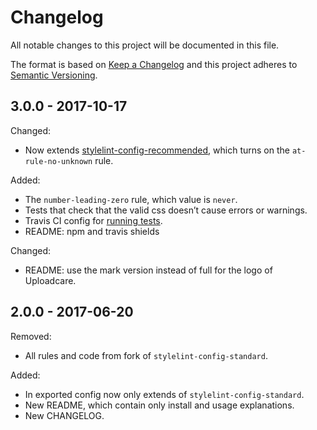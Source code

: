 # Changelog

All notable changes to this project will be documented in this file.

The format is based on [Keep a Changelog](http://keepachangelog.com/)
and this project adheres to [Semantic Versioning](http://semver.org/).

## 3.0.0 - 2017-10-17

Changed:

* Now extends [stylelint-config-recommended](https://github.com/stylelint/stylelint-config-recommended),
  which turns on the `at-rule-no-unknown` rule.

Added:

* The `number-leading-zero` rule, which value is `never`.
* Tests that check that the valid css doesn’t cause errors or warnings.
* Travis CI config for [running tests](https://travis-ci.com/uploadcare/stylelint-config-uploadcare).
* README: npm and travis shields

Changed:

* README: use the mark version instead of full for the logo of Uploadcare.

## 2.0.0 - 2017-06-20

Removed:

* All rules and code from fork of `stylelint-config-standard`.

Added:

* In exported config now only extends of `stylelint-config-standard`.
* New README, which contain only install and usage explanations.
* New CHANGELOG.
